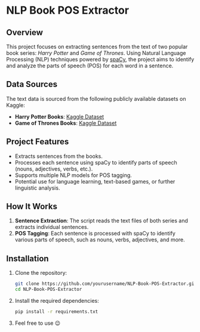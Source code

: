 # NLP Book POS Extractor

## Overview
This project focuses on extracting sentences from the text of two popular book series: *Harry Potter* and *Game of Thrones*. Using Natural Language Processing (NLP) techniques powered by [spaCy](https://spacy.io/), the project aims to identify and analyze the parts of speech (POS) for each word in a sentence.

## Data Sources
The text data is sourced from the following publicly available datasets on Kaggle:
- **Harry Potter Books**: [Kaggle Dataset](https://www.kaggle.com/datasets/shubhammaindola/harry-potter-books)
- **Game of Thrones Books**: [Kaggle Dataset](https://www.kaggle.com/datasets/saurabhbadole/game-of-thrones-book-dataset)

## Project Features
- Extracts sentences from the books.
- Processes each sentence using spaCy to identify parts of speech (nouns, adjectives, verbs, etc.).
- Supports multiple NLP models for POS tagging.
- Potential use for language learning, text-based games, or further linguistic analysis.

## How It Works
1. **Sentence Extraction**: The script reads the text files of both series and extracts individual sentences.
2. **POS Tagging**: Each sentence is processed with spaCy to identify various parts of speech, such as nouns, verbs, adjectives, and more.

## Installation

1. Clone the repository:
    ```bash
    git clone https://github.com/yourusername/NLP-Book-POS-Extractor.git
    cd NLP-Book-POS-Extractor
    ```

2. Install the required dependencies:
    ```bash
    pip install -r requirements.txt
    ```

3. Feel free to use 😉
